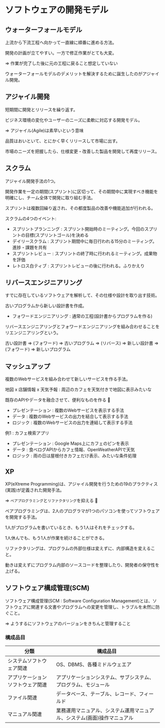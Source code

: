 # ソフトウェアの開発モデル

## ウォーターフォールモデル

上流から下流工程へ向かって一直線に順番に進める方法。

開発の計画が立てやすい。一方で修正作業がとても大変。

=> 作業が完了した後に元の工程に戻ること想定していない

ウォーターフォールモデルのデメリットを解決するために誕生したのがアジャイル開発。

## アジャイル開発

短期間に開発とリリースを繰り返す。

ビジネス環境の変化やユーザーのニーズに柔軟に対応する開発モデル。

=> アジャイル(Agile)は素早いという意味

品質はおいといて、とにかく早くリリースして市場に出す。

市場のニーズを把握したら、仕様変更・改善した製品を開発して再度リリース。

## スクラム

アジャイル開発手法の1つ。

開発作業を一定の期間(スプリント)に区切って、その期間中に実現すべき機能を明確にし、チーム全体で開発に取り組む手法。

スプリントは複数回繰り返され、その都度製品の改善や機能追加が行われる。

スクラムの4つのイベント:

- スプリントプランニング : スプリント開始時のミーティング。今回のスプリントの目標(スプリントゴール)を決める
- デイリースクラム : スプリント期間中に毎日行われる15分のミーティング。進捗・課題を共有
- スプリントレビュー : スプリントの終了時に行われるミーティング。成果物を評価
- レトロス白ティブ : スプリントレビューの後に行われる。ふりかえり

## リバースエンジニアリング

すでに存在しているソフトウェアを解析して、その仕様や設計を取り出す技術。

古いプログラムから新しい設計書を作成。

- フォワードエンジニアリング : 通常の工程(設計書からプログラムを作る)

リバースエンジニアリングとフォワードエンジニアリングを組み合わせることをリエンジニアリングという。

古い設計書 => (フォワード) => 古いプログラム => (リバース) => 新しい設計書 => (フォワード) => 新しいプログラム

## マッシュアップ

複数のWebサービスを組み合わせて新しいサービスを作る手法。

地図 x 店舗情報 x 天気予報 : 周辺のカフェを天気付きで地図に表示みたいな

既存のAPIやデータを融合させて、便利なものを作る :dog:

- プレゼンテーション : 複数のWebサービスを表示する手法
- データ : 複数のWebサービスの出力を結合して表示する手法
- ロジック : 複数のWebサービスの出力を連結して表示する手法

例1 : カフェ検索アプリ

- プレゼンテーション : Google Maps上にカフェのピンを表示
- データ : 食べログAPIからカフェ情報、OpenWeatherAPIで天気
- ロジック : 雨の日は屋根付きカフェだけ表示、みたいな条件処理

## XP

XP(eXtreme Programming)は、アジャイル開発を行うための19のプラクティス(実践)が定義された開発手法。

=> `ペアプログラミング`と`リファクタリング`を抑える :dog:

ペアプログラミングは、2人のプログラマが1つのパソコンを使ってソフトウェアを開発する手法。

1人がプログラムを書いているとき、もう1人はそれをチェックする。

1人休んでも、もう1人が作業を続けることができる。

リファクタリングは、プログラムの外部仕様は変えずに、内部構造を変えること。

動きは変えずにプログラム内部のソースコードを整理したり、開発者の保守性を上げる。

## ソフトウェア構成管理(SCM)

ソフトウェア構成管理(SCM : Software Configuration Management)とは、ソフトウェアに関連する文書やプログラムへの変更を管理し、トラブルを未然に防ぐこと。

=> ようするにソフトウェアのバージョンをきちんと管理すること

### 構成品目

| 分類                             | 構成品目                                                                 |
|----------------------------------|--------------------------------------------------------------------------|
| システムソフトウェア関連         | OS、DBMS、各種ミドルウェエア                                             |
| アプリケーションソフトウェア関連 | アプリケーションシステム、サブシステム、プログラム、モジュール           |
| ファイル関連                     | データベース、テーブル、レコード、フィールド                             |
| マニュアル関連                   | 業務運用マニュアル、システム運用マニュアル、システム(画面)操作マニュアル |

